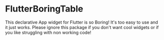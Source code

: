 # FlutterBoringTable

This declarative App widget for Flutter is so Boring! It's too easy to use and it just works. Please ignore this package if you don't want cool widgets or if you like struggling with non working code!
